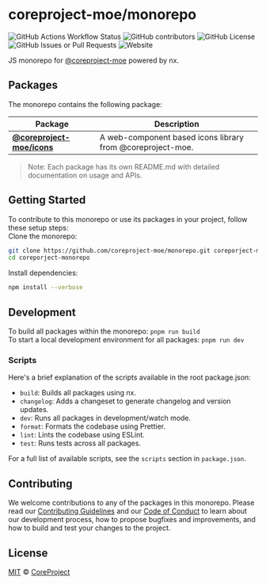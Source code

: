 # coreproject-moe/monorepo

![GitHub Actions Workflow Status](https://img.shields.io/github/actions/workflow/status/coreproject-moe/monorepo/release.yml?style=flat-square)
![GitHub contributors](https://img.shields.io/github/contributors/coreproject-moe/monorepo?style=flat-square)
![GitHub License](https://img.shields.io/github/license/coreproject-moe/monorepo?style=flat-square)
![GitHub Issues or Pull Requests](https://img.shields.io/github/issues/coreproject-moe/monorepo?style=flat-square)
![Website](https://img.shields.io/website?url=https%3A%2F%2Fcoreproject-moe.github.io%2F&style=flat-square)

JS monorepo for [@coreproject-moe](https://github.com/coreproject-moe) powered by nx.

## Packages

The monorepo contains the following package:

| Package                                                        | Description                                                                                              
----------------------------------------------------------------| -------------
| **[@coreproject-moe/icons](packages/icons/README.md)**       | A web-component based icons library from @coreproject-moe. |

> Note: Each package has its own README.md with detailed documentation on usage and APIs.

## Getting Started

To contribute to this monorepo or use its packages in your project, follow these setup steps:\
Clone the monorepo:

```bash
git clone https://github.com/coreproject-moe/monorepo.git coreporject-monorepo
cd coreporject-monorepo
```

Install dependencies:
```bash
npm install --verbose
```

## Development

To build all packages within the monorepo: `pnpm run build`\
To start a local development environment for all packages: `pnpm run dev`

### Scripts

Here's a brief explanation of the scripts available in the root package.json:

* `build`: Builds all packages using nx.
* `changelog`: Adds a changeset to generate changelog and version updates.
* `dev`: Runs all packages in development/watch mode.
* `format`: Formats the codebase using Prettier.
* `lint`: Lints the codebase using ESLint.
* `test`: Runs tests across all packages.

For a full list of available scripts, see the `scripts` section in `package.json`.

## Contributing

We welcome contributions to any of the packages in this monorepo. Please read our [Contributing Guidelines](CONTRIBUTING.md) and our [Code of Conduct](CODE_OF_CONDUCT.md) to learn about our development process, how to propose bugfixes and improvements, and how to build and test your changes to the project.

## License

[MIT](LICENSE) © [CoreProject](https://coreproject.moe)
